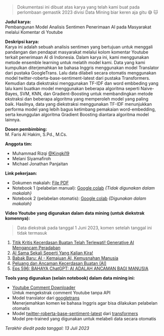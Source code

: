 > Dokumentasi ini dibuat atas karya yang telah kami buat pada perlombaan gemastik 2023 divisi Data Mining biar keren aja gitu 😅 🐱

**Judul karya:**  
Pembangunan Model Analisis Sentimen Penerimaan AI pada Masyarakat melalui Komentar di Youtube

**Deskripsi karya:**  
Karya ini adalah sebuah analisis sentimen yang bertujuan untuk menggali pandangan dan pendapat masyarakat melalui kolom komentar Youtube terkait penerimaan AI di Indonesia. Dalam karya ini, kami menggunakan metode ensemble learning untuk melatih model kami. Data yang kami kumpulkan diterjemahkan ke bahasa Inggris menggunakan model Translator dari pustaka GoogleTrans. Lalu data dilabeli secara otomatis menggunakan model twitter-roberta-base-sentiment-latest dari pustaka Transformers. Kemudian data diekstraksi menggunakan TF-IDF dan word embbeding yang lalu kami buatkan model menggunakan beberapa algoritma seperti Naive-Bayes, SVM, KNN, dan Gradient-Boosting untuk membandingkan metode ekstraksi dan beberapa algoritma yang memperoleh model yang paling baik. Hasilnya, data yang diekstraksi menggunakan TF-IDF menunjukkan performa model yang lebih bagus ketimbang pemakaian word-embedding, serta keunggulan algoritma Gradient Boosting diantara algoritma model lainnya.

**Dosen pembimbing:**  
M. Faris Al Hakim, S.Pd., M.Cs.

**Anggota tim:**  
- Muhammad Rizqi [@Kingki19](https://github.com/Kingki19)
- Melani Siyamafiroh
- Michael Jonathan Panjaitan

**Link pekerjaan:**
- Dokumen makalah: [File PDF](https://github.com/Kingki19/We-and-techa---Gemastik-Data-mining-2023/blob/main/GEMASTIK%20XVI%20-%20Penambangan%20Data%20-%20GEMASTIK23-986616898%20-%20We%20and%20Techa%20-%20Pembangunan%20Model%20Analisis%20Sentimen%20Penerimaan%20AI%20pada%20Masyarakat%20melalui%20Komentar%20di%20Youtube.pdf)
- Notebook 1 (pelabelan manual): [Google colab](https://colab.research.google.com/drive/1_JCuKx3Ru9_cNlxSchSUWofqpYH96Ycd?usp=sharing) *{Tidak digunakan dalam makalah}*
- Notebook 2 (pelabelan otomatis): [Google colab](https://colab.research.google.com/drive/1DdJ0T4a_DaShO9ZpAScXkpGQZyMjrvpP?usp=sharing) *{Digunakan dalam makalah}*

**Video Youtube yang digunakan dalam data mining (untuk diekstrak komennya):**
> Data diekstrak pada tanggal 1 Juni 2023, komen setelah tanggal ini tidak termasuk  
1. [Titik Kritis Kecerdasan Buatan Telah Terlewati! Generative AI Mengancam Peradaban](https://www.youtube.com/watch?v=dWsIA2aOstA)
2. [AI Sama Sekali Seperti Yang Kalian Kira!](https://youtu.be/_FcHPrRY5zg)
3. [Babak Baru: AI - Kemajuan AI, Kemusnahan Manusia](https://youtu.be/yVrLflh3Ebk)
4. [Peluang dan Ancaman Kecerdasan Buatan (AI)](https://youtu.be/qAe8oGKiRbc)
5. [Eps 596: BAHAYA ChatGPT: AI ADALAH ANCAMAN BAGI MANUSIA](https://youtu.be/GA6cTuHgT7w)  

**Tools yang digunakan (selain notebook) dalam data mining ini:**
- [Youtube Comment Downloader](https://github.com/egbertbouman/youtube-comment-downloader)  
  Untuk mengekstrak comment Youtube tanpa API
- Model translator dari [googletrans](https://py-googletrans.readthedocs.io/en/latest/)  
Menerjemahkan komen ke bahasa Inggris agar bisa dilakukan pelabelan otomatis
- Model [twitter-roberta-base-sentiment-latest](https://huggingface.co/cardiffnlp/twitter-roberta-base-sentiment-latest) dari [transformers](https://huggingface.co/docs/transformers/index)  
Model pre-trained yang digunakan untuk melabeli data secara otomatis



*Terakhir diedit pada tanggal: 13 Juli 2023*
